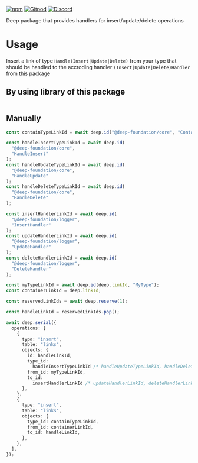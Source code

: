 [![npm](https://img.shields.io/npm/v/@deep-foundation/logger.svg)](https://www.npmjs.com/package/<PACKAGE_NAME>) 
[![Gitpod](https://img.shields.io/badge/Gitpod-ready--to--code-blue?logo=gitpod)](https://gitpod.io/#https://github.com/deep-foundation/<PACKAGE_NAME>) 
[![Discord](https://badgen.net/badge/icon/discord?icon=discord&label&color=purple)](https://discord.gg/deep-foundation)

Deep package that provides handlers for insert/update/delete operations

# Usage
Insert a link of type `Handle(Insert|Update|Delete)` from your type that should be handled to the accroding handler `(Insert|Update|Delete)Handler` from this package

## By using library of this package
```ts

```

## Manually
```ts
const containTypeLinkId = await deep.id("@deep-foundation/core", "Contain");

const handleInsertTypeLinkId = await deep.id(
  "@deep-foundation/core",
  "HandleInsert"
);
const handleUpdateTypeLinkId = await deep.id(
  "@deep-foundation/core",
  "HandleUpdate"
);
const handleDeleteTypeLinkId = await deep.id(
  "@deep-foundation/core",
  "HandleDelete"
);

const insertHandlerLinkId = await deep.id(
  "@deep-foundation/logger",
  "InsertHandler"
);
const updateHandlerLinkId = await deep.id(
  "@deep-foundation/logger",
  "UpdateHandler"
);
const deleteHandlerLinkId = await deep.id(
  "@deep-foundation/logger",
  "DeleteHandler"
);

const myTypeLinkId = await deep.id(deep.linkId, "MyType");
const containerLinkId = deep.linkId;

const reservedLinkIds = await deep.reserve(1);

const handleLinkId = reservedLinkIds.pop();

await deep.serial({
  operations: [
    {
      type: "insert",
      table: "links",
      objects: {
        id: handleLinkId,
        type_id:
          handleInsertTypeLinkId /* handleUpdateTypeLinkId, handleDeleteTypeLinkId */,
        from_id: myTypeLinkId,
        to_id:
          insertHandlerLinkId /* updateHandlerLinkId, deleteHandlerLinkId */,
      },
    },
    {
      type: "insert",
      table: "links",
      objects: {
        type_id: containTypeLinkId,
        from_id: containerLinkId,
        to_id: handleLinkId,
      },
    },
  ],
});

```
